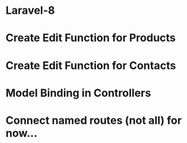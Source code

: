 # Laravel-8
# Create Edit Function for Products
# Create Edit Function for Contacts
# Model Binding in Controllers
# Connect named routes (not all) for now...





